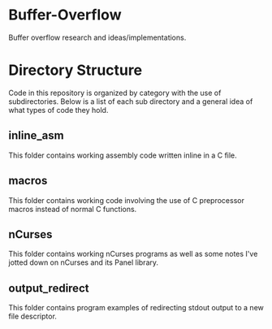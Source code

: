 # Buffer-Overflow
Buffer overflow research and ideas/implementations.

# Directory Structure

Code in this repository is organized by category with the use of
subdirectories. Below is a list of each sub directory and a general idea
of what types of code they hold.

## inline\_asm

This folder contains working assembly code written inline in a C file.

## macros

This folder contains working code involving the use of C preprocessor macros
instead of normal C functions.

## nCurses

This folder contains working nCurses programs as well as some notes I've jotted
down on nCurses and its Panel library.

## output\_redirect

This folder contains program examples of redirecting stdout output to a new
file descriptor.
